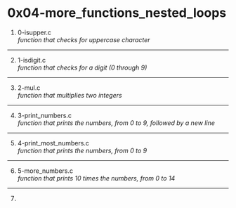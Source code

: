 # 0x04-more_functions_nested_loops
1. 0-isupper.c </br>
_function that checks for uppercase character_
---
2. 1-isdigit.c </br>
_function that checks for a digit (0 through 9)_
---
3. 2-mul.c </br>
_function that multiplies two integers_
---
4. 3-print_numbers.c </br>
_function that prints the numbers, from 0 to 9, followed by a new line_
---
5. 4-print_most_numbers.c </br>
_function that prints the numbers, from 0 to 9_
---
6. 5-more_numbers.c </br>
_function that prints 10 times the numbers, from 0 to 14_
---
7. 
